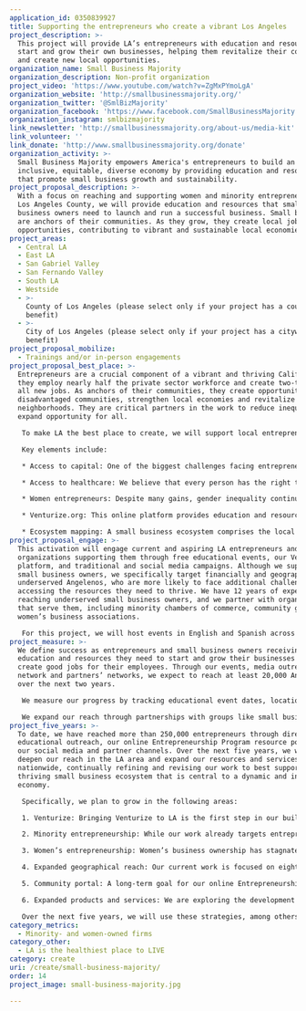 ```yaml
---
application_id: 0350839927
title: Supporting the entrepreneurs who create a vibrant Los Angeles
project_description: >-
  This project will provide LA’s entrepreneurs with education and resources to
  start and grow their own businesses, helping them revitalize their communities
  and create new local opportunities.
organization_name: Small Business Majority
organization_description: Non-profit organization
project_video: 'https://www.youtube.com/watch?v=ZgMxPYmoLgA'
organization_website: 'http://smallbusinessmajority.org/'
organization_twitter: '@SmlBizMajority'
organization_facebook: 'https://www.facebook.com/SmallBusinessMajority'
organization_instagram: smlbizmajority
link_newsletter: 'http://smallbusinessmajority.org/about-us/media-kit'
link_volunteer: ''
link_donate: 'http://www.smallbusinessmajority.org/donate'
organization_activity: >-
  Small Business Majority empowers America's entrepreneurs to build an
  inclusive, equitable, diverse economy by providing education and resources
  that promote small business growth and sustainability.
project_proposal_description: >-
  With a focus on reaching and supporting women and minority entrepreneurs in
  Los Angeles County, we will provide education and resources that small
  business owners need to launch and run a successful business. Small businesses
  are anchors of their communities. As they grow, they create local jobs and
  opportunities, contributing to vibrant and sustainable local economies.
project_areas:
  - Central LA
  - East LA
  - San Gabriel Valley
  - San Fernando Valley
  - South LA
  - Westside
  - >-
    County of Los Angeles (please select only if your project has a countywide
    benefit)
  - >-
    City of Los Angeles (please select only if your project has a citywide
    benefit)
project_proposal_mobilize:
  - Trainings and/or in-person engagements
project_proposal_best_place: >-
  Entrepreneurs are a crucial component of a vibrant and thriving California;
  they employ nearly half the private sector workforce and create two-thirds of
  all new jobs. As anchors of their communities, they create opportunity in
  disadvantaged communities, strengthen local economies and revitalize
  neighborhoods. They are critical partners in the work to reduce inequality and
  expand opportunity for all.

   To make LA the best place to create, we will support local entrepreneurs through our Entrepreneurship Program, which delivers education and resources that small business owners need to launch and run a successful business. Focused on supporting women, minority and other underserved entrepreneurs, the program has quickly expanded throughout the LA area, accompanied by national webinars and educational websites. The program includes seminars and resources in English and Spanish on topics such as access to capital, healthcare, retirement security and asset-building.

   Key elements include:

   * Access to capital: One of the biggest challenges facing entrepreneurs and small business owners continues to be the inability to access credit and capital. We provide education on how to find responsible lenders, avoid predatory lending traps, improve a credit score and access capital through non-traditional methods like crowdfunding. This education is particularly important for women and minority entrepreneurs, who are more likely to be denied a traditional loan than their white male counterparts.

   * Access to healthcare: We believe that every person has the right to quality, affordable and equitable healthcare. We help small employers explore their options to access affordable healthcare coverage for themselves and their employees.

   * Women entrepreneurs: Despite many gains, gender inequality continues to heavily impact women entrepreneurs. LA is the pilot city for our new Women’s Entrepreneurship program, specifically designed to educate women business owners about their networking, mentorship and procurement options. We educate women on obtaining certification as a woman-owned business, resources to meet their childcare needs and accessing the capital necessary to start and grow their businesses.

   * Venturize.org: This online platform provides education and resources for small business owners seeking loans, while also offering more in-depth resources such as business planning and financial management tools. We are expanding this platform to LA, engaging partner organizations to share its resources, and developing a feature to connect entrepreneurs with local, in-person support to help them grow their businesses and create good jobs in their communities.

   * Ecosystem mapping: A small business ecosystem comprises the local organizations that offer low- or no-cost assistance to small businesses. Our in-depth mapping of LA-area lenders and business assistance organizations allows us to easily refer small business owners to trusted partners for in-person assistance.
project_proposal_engage: >-
  This activation will engage current and aspiring LA entrepreneurs and the
  organizations supporting them through free educational events, our Venturize
  platform, and traditional and social media campaigns. Although we support all
  small business owners, we specifically target financially and geographically
  underserved Angelenos, who are more likely to face additional challenges in
  accessing the resources they need to thrive. We have 12 years of experience
  reaching underserved small business owners, and we partner with organizations
  that serve them, including minority chambers of commerce, community groups and
  women’s business associations.

   For this project, we will host events in English and Spanish across LA County, with a focus on East and South LA, Boyle Heights and Van Nuys. Events will explore important issues like access to capital, healthcare and other topics that help small firms grow and create quality jobs. We will invite representatives from partner organizations to co-present, connect attendees with representatives directly and provide referrals to trusted organizations for further assistance. We will provide partners an opportunity to co-brand Venturize and share it with their members, and we will distribute educational materials to our network and our partners’ networks. Our communications team will launch traditional and social media campaigns designed to promote our events and the other resources available to support entrepreneurs creating a vibrant LA.
project_measure: >-
  We define success as entrepreneurs and small business owners receiving the
  education and resources they need to start and grow their businesses and to
  create good jobs for their employees. Through our events, media outreach,
  network and partners’ networks, we expect to reach at least 20,000 Angelenos
  over the next two years.

   We measure our progress by tracking educational event dates, locations, co-sponsors and attendance numbers and demographics. We survey event attendees to assess increased knowledge, and we follow up to determine whether they were able to apply this information successfully (e.g. receiving a loan) or whether they need further education and resources. We also track how many entrepreneurs access our online resources. When our online referral system is completed, we will assess how many people use it to connect with local lenders and business assistance providers.

   We expand our reach through partnerships with groups like small business organizations, business assistance providers, responsible lending institutions and other groups that help small employers grow and create good jobs. We track how many partners co-host events with us or distribute our materials to their memberships. As the Venturize platform expands to LA, we will examine how our partners use this technology and its resources to enhance their ability to serve their small business networks.
project_five_years: >-
  To date, we have reached more than 250,000 entrepreneurs through direct
  educational outreach, our online Entrepreneurship Program resource portal, and
  our social media and partner channels. Over the next five years, we will
  deepen our reach in the LA area and expand our resources and services
  nationwide, continually refining and revising our work to best support the
  thriving small business ecosystem that is central to a dynamic and inclusive
  economy.

   Specifically, we plan to grow in the following areas:

   1. Venturize: Bringing Venturize to LA is the first step in our build out of this platform. We are currently bolstering the Resources section of the site to include more in-depth assistance tools for entrepreneurs, including business plan and financial statement templates, marketing and business development tools and resources, procurement and licensing advice for minority and women business owners, and other expert advice from our partners. We also are developing a user-friendly referral service and engaging partners to use the site’s resources with their own clients. Over the next five years, we expect to continue refining this platform and expanding it to serve entrepreneurs nationwide.

   2. Minority entrepreneurship: While our work already targets entrepreneurs in underserved communities, we are increasing our focus on assisting minority small business owners and entrepreneurs. In particular, we are expanding our Spanish-language outreach, including translating our educational presentations and materials into Spanish, sharing our existing resources with organizations that serve Spanish-speaking audiences and developing Spanish-language videos and Facebook Live events for wider distribution. We are also translating portions of our Entrepreneurship Program offerings into Mandarin, Cantonese and Korean.

   3. Women’s entrepreneurship: Women’s business ownership has stagnated at 30% for decades and women business owners lag their male counterparts in the crucial business indicators of revenue, number of employees and funding. To address this issue, we recently launched our Women’s Entrepreneurship pilot project in LA. We plan to expand this project nationwide within the next two years.

   4. Expanded geographical reach: Our current work is focused on eight metropolitan areas nationwide, including Los Angeles, where we have offices and staff on the ground. Our goal is to expand our reach into additional geographic areas where there is significant need for our education and resources.

   5. Community portal: A long-term goal for our online Entrepreneurship Program portal is to incorporate a community feature that can facilitate peer-to-peer connections and offer expanded news and information. This will boost small business owner engagement, foster strengthened relationships among small business owners, and develop peer-to-peer mentorship opportunities going forward.

   6. Expanded products and services: We are exploring the development of project-based advisory or consulting services that can help larger organizations better understand, serve and support small businesses.

   Over the next five years, we will use these strategies, among others, to continue building and strengthening the community of small business owners in LA and nationwide.
category_metrics:
  - Minority- and women-owned firms
category_other:
  - LA is the healthiest place to LIVE
category: create
uri: /create/small-business-majority/
order: 14
project_image: small-business-majority.jpg

---
```

